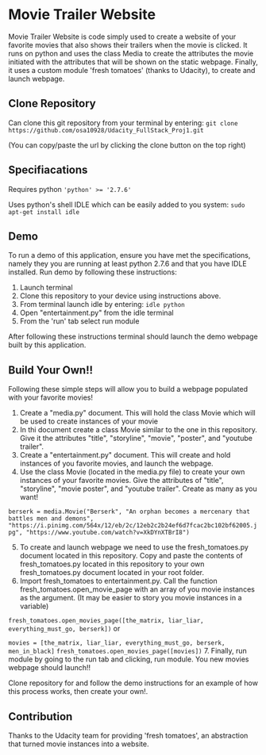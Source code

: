# Movie Trailer Website

Movie Trailer Website is code simply used to create a website of your favorite movies that also shows their trailers when the movie is clicked. It runs on python and uses the class Media to create the attributes the movie initiated with the attributes that will be shown on the static webpage. Finally, it uses a custom module 'fresh tomatoes' (thanks to Udacity), to create and launch webpage.

## Clone Repository

Can clone this git repository from your terminal by entering:
`git clone https://github.com/osa10928/Udacity_FullStack_Proj1.git`

(You can copy/paste the url by clicking the clone button on the top right)

## Specifiacations

Requires python
`'python' >= '2.7.6'`

Uses python's shell IDLE which can be easily added to you system:
`sudo apt-get install idle`

## Demo

To run a demo of this application, ensure you have met the specifications, namely they you are running at least python 2.7.6 and that you have IDLE installed. Run demo by following these instructions:
1. Launch terminal
2. Clone this repository to your device using instructions above.
3. From terminal launch idle by entering:
    `idle python`
4. Open "entertainment.py" from the idle terminal
5. From the 'run' tab select run module

After following these instructions terminal should launch the demo webpage built by this application.

## Build Your Own!!

Following these simple steps will allow you to build  a webpage populated with your favorite movies!

1. Create a "media.py" document. This will hold the class Movie which will be used to create instances of your movie
2. In thi document create a class Movie similar to the one in this repository. Give it the attributes "title", "storyline", "movie", "poster", and "youtube trailer".
3. Create a "entertainment.py" document. This will create and hold instances of you favorite movies, and launch the webpage.
4. Use the class Movie (located in the media.py file) to create your own instances of your favorite movies. Give the attributes of "title", "storyline", "movie poster", and "youtube trailer". Create as many as you want!

`berserk = media.Movie("Berserk", "An orphan becomes a mercenary that battles men and demons", "https://i.pinimg.com/564x/12/eb/2c/12eb2c2b24ef6d7fcac2bc102bf62005.jpg", "https://www.youtube.com/watch?v=XkDYnXTBrI8")`

5. To create and launch webpage we need to use the fresh_tomatoes.py document located in this repository. Copy and paste the contents of fresh_tomatoes.py located in this repository to your own fresh_tomatoes.py document located in your root folder.
6. Import fresh_tomatoes to entertainment.py. Call the function fresh_tomatoes.open_movie_page with an array of you movie instances as the argument. (It may be easier to story you movie instances in a variable)

`fresh_tomatoes.open_movies_page([the_matrix, liar_liar, everything_must_go, berserk])` or

`movies = [the_matrix, liar_liar, everything_must_go, berserk, men_in_black]`
`fresh_tomatoes.open_movies_page([movies])`
7. Finally, run module by going to the run tab and clicking, run module. You new movies webpage should launch!!

Clone repository for and follow the demo instructions for an example of how this process works, then create your own!.

## Contribution

Thanks to the Udacity team for providing 'fresh tomatoes', an abstraction that turned movie instances into a website.

